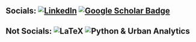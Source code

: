 
## Socials: [![LinkedIn](https://img.shields.io/badge/LinkedIn-%230077B5.svg?logo=linkedin&logoColor=white)](https://linkedin.com/in/https://www.linkedin.com/in/george-kontsevik/) [![Google Scholar Badge](https://img.shields.io/badge/Google-Scholar-lightgrey)](https://scholar.google.ru/citations?hl=ru&user=S--bTg8AAAAJ&view_op=list_works&sortby=pubdate)

## Not Socials: ![LaTeX](https://img.shields.io/badge/latex-%23008080.svg?style=for-the-badge&logo=latex&logoColor=white) ![Python & Urban Analytics](https://img.shields.io/badge/python-3670A0?style=for-the-badge&logo=python&logoColor=ffdd54)
<!-- Proudly created with GPRM ( https://gprm.itsvg.in ) -->
